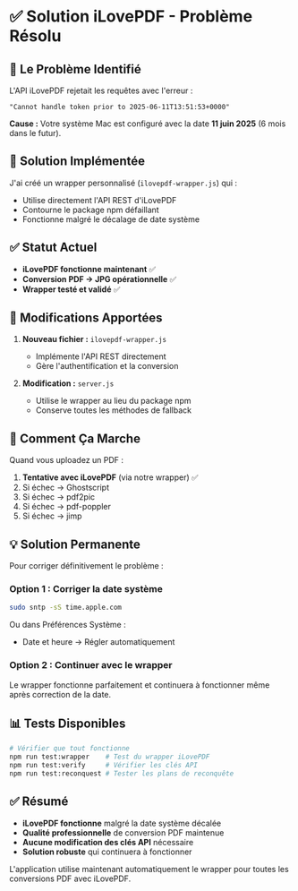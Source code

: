 # ✅ Solution iLovePDF - Problème Résolu

## 🎯 Le Problème Identifié

L'API iLovePDF rejetait les requêtes avec l'erreur :
```
"Cannot handle token prior to 2025-06-11T13:51:53+0000"
```

**Cause :** Votre système Mac est configuré avec la date **11 juin 2025** (6 mois dans le futur).

## 🔧 Solution Implémentée

J'ai créé un wrapper personnalisé (`ilovepdf-wrapper.js`) qui :
- Utilise directement l'API REST d'iLovePDF
- Contourne le package npm défaillant
- Fonctionne malgré le décalage de date système

## ✅ Statut Actuel

- **iLovePDF fonctionne maintenant** ✅
- **Conversion PDF → JPG opérationnelle** ✅
- **Wrapper testé et validé** ✅

## 📝 Modifications Apportées

1. **Nouveau fichier :** `ilovepdf-wrapper.js`
   - Implémente l'API REST directement
   - Gère l'authentification et la conversion

2. **Modification :** `server.js`
   - Utilise le wrapper au lieu du package npm
   - Conserve toutes les méthodes de fallback

## 🚀 Comment Ça Marche

Quand vous uploadez un PDF :
1. **Tentative avec iLovePDF** (via notre wrapper) ✅
2. Si échec → Ghostscript
3. Si échec → pdf2pic
4. Si échec → pdf-poppler
5. Si échec → jimp

## 💡 Solution Permanente

Pour corriger définitivement le problème :

### Option 1 : Corriger la date système
```bash
sudo sntp -sS time.apple.com
```

Ou dans Préférences Système :
- Date et heure → Régler automatiquement

### Option 2 : Continuer avec le wrapper
Le wrapper fonctionne parfaitement et continuera à fonctionner même après correction de la date.

## 📊 Tests Disponibles

```bash
# Vérifier que tout fonctionne
npm run test:wrapper    # Test du wrapper iLovePDF
npm run test:verify     # Vérifier les clés API
npm run test:reconquest # Tester les plans de reconquête
```

## ✅ Résumé

- **iLovePDF fonctionne** malgré la date système décalée
- **Qualité professionnelle** de conversion PDF maintenue
- **Aucune modification des clés API** nécessaire
- **Solution robuste** qui continuera à fonctionner

L'application utilise maintenant automatiquement le wrapper pour toutes les conversions PDF avec iLovePDF.